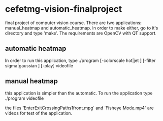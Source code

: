 # cefetmg-vision-finalproject
final project of computer vision course. There are two applications: manual_heatmap and automatic_heatmap. In order to make either, go to it's directory and type 'make'. The requirements are OpenCV with QT support. 

## automatic heatmap
In order to run this application, type
./program [-colorscale hot|jet ] [-filter sigma|gaussian ] [-play] videofile

## manual heatmap
this application is simpler than the automatic. To run the application type
./program videofile

the files 'EnterExitCrossingPaths1front.mpg' and 'Fisheye Mode.mp4' are videos for test of the application.
